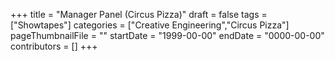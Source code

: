 +++
title = "Manager Panel (Circus Pizza)"
draft = false
tags = ["Showtapes"]
categories = ["Creative Engineering","Circus Pizza"]
pageThumbnailFile = ""
startDate = "1999-00-00"
endDate = "0000-00-00"
contributors = []
+++
